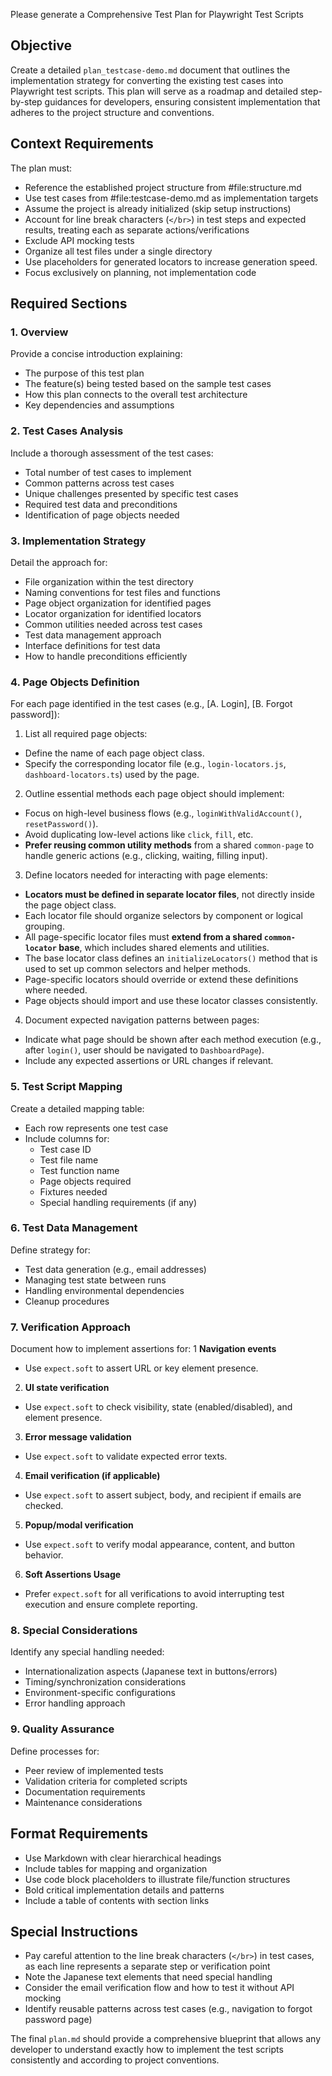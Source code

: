Please generate a Comprehensive Test Plan for Playwright Test Scripts

## Objective
Create a detailed `plan_testcase-demo.md` document that outlines the implementation strategy for converting the existing test cases into Playwright test scripts. This plan will serve as a roadmap and detailed step-by-step guidances for developers, ensuring consistent implementation that adheres to the project structure and conventions.

## Context Requirements
The plan must:
- Reference the established project structure from #file:structure.md
- Use test cases from #file:testcase-demo.md as implementation targets
- Assume the project is already initialized (skip setup instructions)
- Account for line break characters (`</br>`) in test steps and expected results, treating each as separate actions/verifications
- Exclude API mocking tests
- Organize all test files under a single directory
- Use placeholders for generated locators to increase generation speed.
- Focus exclusively on planning, not implementation code

## Required Sections

### 1. Overview
Provide a concise introduction explaining:
- The purpose of this test plan
- The feature(s) being tested based on the sample test cases
- How this plan connects to the overall test architecture
- Key dependencies and assumptions

### 2. Test Cases Analysis
Include a thorough assessment of the test cases:
- Total number of test cases to implement
- Common patterns across test cases
- Unique challenges presented by specific test cases
- Required test data and preconditions
- Identification of page objects needed

### 3. Implementation Strategy
Detail the approach for:
- File organization within the test directory
- Naming conventions for test files and functions
- Page object organization for identified pages
- Locator organization for identified locators
- Common utilities needed across test cases
- Test data management approach
- Interface definitions for test data
- How to handle preconditions efficiently

### 4. Page Objects Definition
For each page identified in the test cases (e.g., [A. Login], [B. Forgot password]):
1. List all required page objects:
  - Define the name of each page object class.
  - Specify the corresponding locator file (e.g., `login-locators.js`, `dashboard-locators.ts`) used by the page.
2. Outline essential methods each page object should implement:
  - Focus on high-level business flows (e.g., `loginWithValidAccount()`, `resetPassword()`).
  - Avoid duplicating low-level actions like `click`, `fill`, etc.
  - **Prefer reusing common utility methods** from a shared `common-page` to handle generic actions (e.g., clicking, waiting, filling input).
3. Define locators needed for interacting with page elements:
  - **Locators must be defined in separate locator files**, not directly inside the page object class.
  - Each locator file should organize selectors by component or logical grouping.
  - All page-specific locator files must **extend from a shared `common-locator` base**, which includes shared elements and utilities.
  - The base locator class defines an `initializeLocators()` method that is used to set up common selectors and helper methods.
  - Page-specific locators should override or extend these definitions where needed.
  - Page objects should import and use these locator classes consistently.
4. Document expected navigation patterns between pages:
  - Indicate what page should be shown after each method execution (e.g., after `login()`, user should be navigated to `DashboardPage`).
  - Include any expected assertions or URL changes if relevant.
### 5. Test Script Mapping
Create a detailed mapping table:
- Each row represents one test case
- Include columns for:
  * Test case ID
  * Test file name
  * Test function name
  * Page objects required
  * Fixtures needed
  * Special handling requirements (if any)

### 6. Test Data Management
Define strategy for:
- Test data generation (e.g., email addresses)
- Managing test state between runs
- Handling environmental dependencies
- Cleanup procedures

### 7. Verification Approach
Document how to implement assertions for:
1 **Navigation events**  
  - Use `expect.soft` to assert URL or key element presence.
2. **UI state verification**  
  - Use `expect.soft` to check visibility, state (enabled/disabled), and element presence.
3. **Error message validation**  
  - Use `expect.soft` to validate expected error texts.
4. **Email verification (if applicable)**  
  - Use `expect.soft` to assert subject, body, and recipient if emails are checked.
5. **Popup/modal verification**  
  - Use `expect.soft` to verify modal appearance, content, and button behavior.
6. **Soft Assertions Usage**  
  - Prefer `expect.soft` for all verifications to avoid interrupting test execution and ensure complete reporting.

### 8. Special Considerations
Identify any special handling needed:
- Internationalization aspects (Japanese text in buttons/errors)
- Timing/synchronization considerations
- Environment-specific configurations
- Error handling approach

### 9. Quality Assurance
Define processes for:
- Peer review of implemented tests
- Validation criteria for completed scripts
- Documentation requirements
- Maintenance considerations

## Format Requirements
- Use Markdown with clear hierarchical headings
- Include tables for mapping and organization
- Use code block placeholders to illustrate file/function structures
- Bold critical implementation details and patterns
- Include a table of contents with section links

## Special Instructions
- Pay careful attention to the line break characters (`</br>`) in test cases, as each line represents a separate step or verification point
- Note the Japanese text elements that need special handling
- Consider the email verification flow and how to test it without API mocking
- Identify reusable patterns across test cases (e.g., navigation to forgot password page)

The final `plan.md` should provide a comprehensive blueprint that allows any developer to understand exactly how to implement the test scripts consistently and according to project conventions.